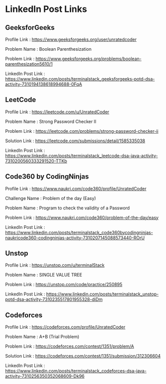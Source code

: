 # LinkedIn Post Links

## GeeksforGeeks

Profile Link : https://www.geeksforgeeks.org/user/unratedcoder

Problem Name : Boolean Parenthesization

Problem Link : https://www.geeksforgeeks.org/problems/boolean-parenthesization5610/1

LinkedIn Post Link : https://www.linkedin.com/posts/terminalstack_geeksforgeeks-potd-dsa-activity-7310194138618994688-0FqA

## LeetCode

Profile Link : https://leetcode.com/u/UnratedCoder

Problem Name : Strong Password Checker II

Problem Link : https://leetcode.com/problems/strong-password-checker-ii

Solution Link : https://leetcode.com/submissions/detail/1585335038

LinkedIn Post Link : https://www.linkedin.com/posts/terminalstack_leetcode-dsa-java-activity-7310200560333291520-TTKb

## Code360 by CodingNinjas

Profile Link : https://www.naukri.com/code360/profile/UnratedCoder

Challenge Name : Problem of the day (Easy)

Problem Name : Program to check the validity of a Password

Problem Link : https://www.naukri.com/code360/problem-of-the-day/easy

LinkedIn Post Link : https://www.linkedin.com/posts/terminalstack_code360bycodingninjas-naukricode360-codingninjas-activity-7310207145088573440-ROrU

## Unstop

Profile Link : https://unstop.com/u/terminalStack

Problem Name : SINGLE VALUE TREE

Problem Link : https://unstop.com/code/practice/250895

LinkedIn Post Link : https://www.linkedin.com/posts/terminalstack_unstop-potd-dsa-activity-7310235517801955328-diDm

## Codeforces

Profile Link : https://codeforces.com/profile/UnratedCoder

Problem Name : A+B (Trial Problem)

Problem Link : https://codeforces.com/contest/1351/problem/A

Solution Link : https://codeforces.com/contest/1351/submission/312306604

LinkedIn Post Link : https://www.linkedin.com/posts/terminalstack_codeforces-dsa-java-activity-7310256350352068609-Dk96
